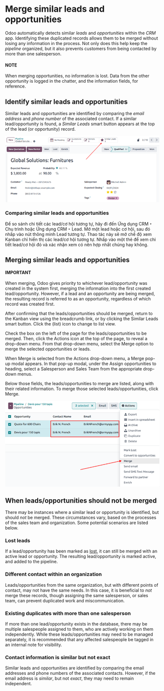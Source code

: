 # Merge similar leads and opportunities

Odoo automatically detects similar *leads* and *opportunities* within the *CRM* app. Identifying
these duplicated records allows them to be merged without losing any information in the process.
Not only does this help keep the *pipeline* organized, but it also prevents customers from being
contacted by more than one salesperson.

#### NOTE
When merging opportunities, no information is lost. Data from the other opportunity is logged in
the chatter, and the information fields, for reference.

## Identify similar leads and opportunities

Similar leads and opportunities are identified by comparing the *email address* and *phone number*
of the associated contact. If a similar lead/opportunity is found, a *Similar Leads* smart button
appears at the top of the lead (or opportunity) record.

![An opportunity record with emphasis on the Similar Leads smart button.](../../../../.gitbook/assets/similar-smart-button.png)

### Comparing similar leads and opportunities

Để so sánh chi tiết các lead/cơ hội tương tự, hãy đi đến Ứng dụng CRM ‣ Chu trình hoặc Ứng dụng CRM ‣ Lead. Mở một lead hoặc cơ hội, sau đó nhấp vào nút thông minh Lead tương tự. Thao tác này sẽ mở chế độ xem Kanban chỉ hiển thị các lead/cơ hội tương tự. Nhấp vào một thẻ để xem chi tiết lead/cơ hội đó và xác nhận xem có nên hợp nhất chúng hay không.

## Merging similar leads and opportunities

#### IMPORTANT
When merging, Odoo gives priority to whichever lead/opportunity was created in the system first,
merging the information into the first created lead/opportunity. However, if a lead and an
opportunity are being merged, the resulting record is referred to as an opportunity, regardless
of which record was created first.

After confirming that the leads/opportunities should be merged, return to the Kanban view using the
breadcrumb link, or by clicking the Similar Leads smart button. Click the
<i class="oi oi-view-list"></i> (list) icon to change to list view.

Check the box on the left of the page for the leads/opportunities to be merged. Then, click the
<i class="fa fa-cog"></i> Actions icon at the top of the page, to reveal a drop-down menu. From
that drop-down menu, select the Merge option to merge the selected opportunities or
leads.

When Merge is selected from the <i class="fa fa-cog"></i> Actions drop-down menu, a
Merge pop-up modal appears. In that pop-up modal, under the Assign
opportunities to heading, select a Salesperson and Sales Team from the
appropriate drop-down menus.

Below those fields, the leads/opportunities to merge are listed, along with their related
information. To merge those selected leads/opportunities, click Merge.

![List of similar leads and opportunities selected for merge in the CRM app.](../../../../.gitbook/assets/select-merge.png)

## When leads/opportunities should not be merged

There may be instances where a similar lead or opportunity is identified, but should *not* be
merged. These circumstances vary, based on the processes of the sales team and organization. Some
potential scenarios are listed below.

### Lost leads

If a lead/opportunity has been marked as [lost](lost_opportunities.md), it can still be merged
with an active lead or opportunity. The resulting lead/opportunity is marked active, and added to
the pipeline.

### Different contact within an organization

Leads/opportunities from the same organization, but with different points of contact, may not have
the same needs. In this case, it is beneficial to *not* merge these records, though assigning the
same salesperson, or sales team, can prevent duplicated work and miscommunication.

### Existing duplicates with more than one salesperson

If more than one lead/opportunity exists in the database, there may be multiple salespeople assigned
to them, who are actively working on them independently. While these leads/opportunities may need
to be managed separately, it is recommended that any affected salespeople be tagged in an internal
note for visibility.

### Contact information is similar but not exact

Similar leads and opportunities are identified by comparing the email addresses and phone numbers of
the associated contacts. However, if the email address is *similar*, but not *exact*, they may need
to remain independent.

